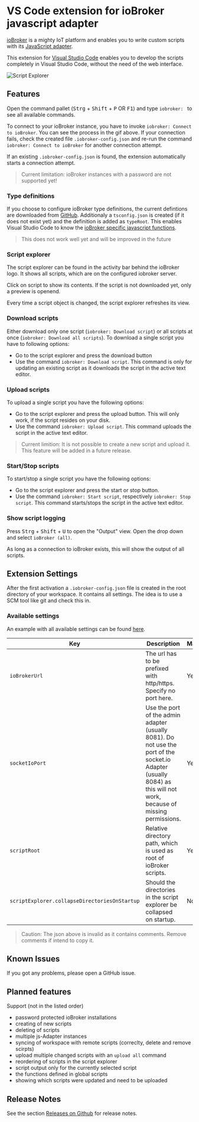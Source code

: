 # VS Code extension for ioBroker javascript adapter

[ioBroker](https://www.iobroker.net/) is a mighty IoT platform and enables you to write custom scripts with its [JavaScript adapter](https://github.com/ioBroker/ioBroker.javascript). 

This extension for [Visual Studio Code](https://code.visualstudio.com/) enables you to develop the scripts completely in Visual Studio Code, without the need of the web interface. 

![Script Explorer](https://media.githubusercontent.com/media/nokxs/iobroker-javascript-vs-code-extension/main/doc/script-explorer.gif)

## Features

Open the command pallet (<kbd>Strg</kbd> + <kbd>Shift</kbd> + <kbd>P</kbd> OR <kbd>F1</kbd>) and type `iobroker: ` to see all available commands.

To connect to your ioBroker instance, you have to invoke `iobroker: Connect to ioBroker`. You can see the process
in the gif above. If your connection fails, check the created file `.iobroker-config.json` and re-run the command `iobroker: Connect to ioBroker` for another connection attempt.

If an existing `.iobroker-config.json` is found, the extension automatically starts a connection attempt.

> Current limitation: ioBroker instances with a password are not supported yet!

### Type definitions

If you choose to configure ioBroker type definitions, the current defintions are downloaded from [GitHub](https://github.com/ioBroker/ioBroker.javascript/blob/master/lib/javascript.d.ts). Additionaly a `tsconfig.json` is created
(if it does not exist yet) and the definition is added as `typeRoot`. This enables Visual Studio Code to know
the [ioBroker specific javascript functions](https://github.com/ioBroker/ioBroker.javascript/blob/master/docs/en/javascript.md).

> This does not work well yet and will be improved in the future

### Script explorer
The script explorer can be found in the activity bar behind the ioBroker logo. It shows all scripts, which are on
the configured iobroker server.

Click on script to show its contents. If the script is not downloaded yet, only a preview is openend. 

Every time a script object is changed, the script explorer refreshes its view.

### Download scripts
Either download only one script (`iobroker: Download script`) or all scripts at once (`iobroker: Download all scripts`).
To download a single script you have to following options:

* Go to the script explorer and press the download button
* Use the command `iobroker: Download script`. This command is only for updating an existing script as it downloads 
the script in the active text editor.

### Upload scripts
To upload a single script you have the following options:

* Go to the script explorer and press the upload button. This will only work, if the script resides on your disk.
* Use the command `iobroker: Upload script`. This command uploads the script in the active text editor.

> Current limition: It is not possible to create a new script and upload it. This feature will be added in a future release.
### Start/Stop scripts
To start/stop a single script you have the following options:

* Go to the script explorer and press the start or stop button.
* Use the command `iobroker: Start script`, respectively `iobroker: Stop script`. This command starts/stops the script in the active text editor.

### Show script logging
Press <kbd>Strg</kbd> + <kbd>Shift</kbd> + <kbd>U</kbd> to open the "Output" view. Open the drop down and select `ioBroker (all)`.

As long as a connection to ioBroker exists, this will show the output of all scripts.

## Extension Settings

After the first activation a `.iobroker-config.json` file is created in the root directory of your workspace. It contains all settings. The idea is to use a SCM tool like git and check this in.

### Available settings

An example with all available settings can be found [here](./doc/.iobroker-config.json).

| Key           | Description           | Mandatory | Default |
|---------------|-----------------------|-----------|---------|
| `ioBrokerUrl` | The url has to be prefixed with http/https. Specify no port here. | Yes | http://localhost |
| `socketIoPort` | Use the port of the admin adapter (usually 8081). Do not use the port of the socket.io Adapter (usually 8084) as this will not work, because of missing permissions. | Yes | 8081 |
| `scriptRoot` | Relative directory path, which is used as root of ioBroker scripts. | Yes | "/" |
| `scriptExplorer.collapseDirectoriesOnStartup` | Should the directories in the script explorer be collapsed on startup. | No | true |

> Caution: The json above is invalid as it contains comments. Remove comments if intend to copy it.

## Known Issues

If you got any problems, please open a GitHub issue.

## Planned features

Support (not in the listed order)
* password protected ioBroker installations
* creating of new scripts
* deleting of scripts
* multiple js-Adapter instances
* syncing of workspace with remote scripts (correclty, delete and remove scirpts)
* upload multiple changed scripts with an `upload all` command
* reordering of scripts in the script explorer
* script output only for the currently selected script
* the functions defined in global scripts
* showing which scripts were updated and need to be uploaded

## Release Notes

See the section [Releases on Github](https://github.com/nokxs/iobroker-javascript-vs-code-extension/releases) for release notes.
